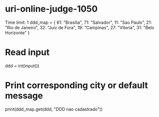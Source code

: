 # uri-online-judge-1050
Time limit: 1
ddd_map = {
    61: "Brasilia",
    71: "Salvador",
    11: "Sao Paulo",
    21: "Rio de Janeiro",
    32: "Juiz de Fora",
    19: "Campinas",
    27: "Vitoria",
    31: "Belo Horizonte"
}

# Read input
ddd = int(input())

# Print corresponding city or default message
print(ddd_map.get(ddd, "DDD nao cadastrado"))
